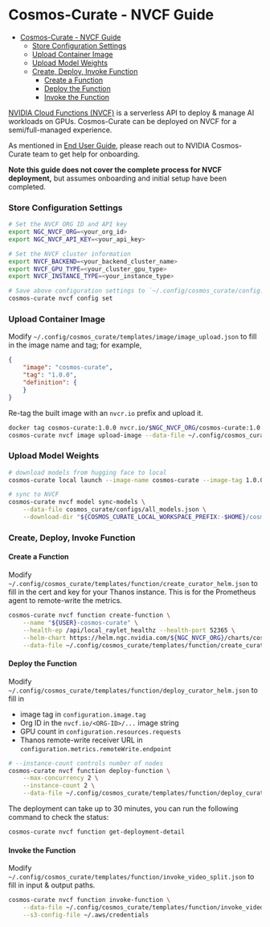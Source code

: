 # Cosmos-Curate - NVCF Guide

- [Cosmos-Curate - NVCF Guide](#cosmos-curate---nvcf-guide)
    - [Store Configuration Settings](#store-configuration-settings)
    - [Upload Container Image](#upload-container-image)
    - [Upload Model Weights](#upload-model-weights)
    - [Create, Deploy, Invoke Function](#create-deploy-invoke-function)
      - [Create a Function](#create-a-function)
      - [Deploy the Function](#deploy-the-function)
      - [Invoke the Function](#invoke-the-function)

[NVIDIA Cloud Functions (NVCF)](https://docs.nvidia.com/cloud-functions/user-guide/latest/cloud-function/overview.html)
is a serverless API to deploy & manage AI workloads on GPUs.
Cosmos-Curate can be deployed on NVCF for a semi/full-managed experience.

As mentioned in [End User Guide](./END_USER_GUIDE.md#launch-pipelines-on-nvidia-dgx-cloud),
please reach out to NVIDIA Cosmos-Curate team to get help for onboarding.

**Note this guide does not cover the complete process for NVCF deployment,** but assumes onboarding and initial setup have been completed.

### Store Configuration Settings

```bash
# Set the NVCF ORG ID and API key
export NGC_NVCF_ORG=<your_org_id>
export NGC_NVCF_API_KEY=<your_api_key>

# Set the NVCF cluster information
export NVCF_BACKEND=<your_backend_cluster_name>
export NVCF_GPU_TYPE=<your_cluster_gpu_type>
export NVCF_INSTANCE_TYPE=<your_instance_type>

# Save above configuration settings to `~/.config/cosmos_curate/config.json`
cosmos-curate nvcf config set
```

### Upload Container Image

Modify `~/.config/cosmos_curate/templates/image/image_upload.json` to fill in the image name and tag; for example,

```json
{
    "image": "cosmos-curate",
    "tag": "1.0.0",
    "definition": {
    }
}
```

Re-tag the built image with an `nvcr.io` prefix and upload it.

```bash
docker tag cosmos-curate:1.0.0 nvcr.io/$NGC_NVCF_ORG/cosmos-curate:1.0.0
cosmos-curate nvcf image upload-image --data-file ~/.config/cosmos_curate/templates/image/image_upload.json
```

### Upload Model Weights

```bash
# download models from hugging face to local
cosmos-curate local launch --image-name cosmos-curate --image-tag 1.0.0 --curator-path . -- python3 -m cosmos_curate.core.managers.model_cli download

# sync to NVCF
cosmos-curate nvcf model sync-models \
    --data-file cosmos_curate/configs/all_models.json \
    --download-dir "${COSMOS_CURATE_LOCAL_WORKSPACE_PREFIX:-$HOME}/cosmos_curate_local_workspace/models/"
```

### Create, Deploy, Invoke Function 

#### Create a Function

Modify `~/.config/cosmos_curate/templates/function/create_curator_helm.json` to fill in the cert and key for your Thanos instance.
This is for the Prometheus agent to remote-write the metrics.

```bash
cosmos-curate nvcf function create-function \
    --name "${USER}-cosmos-curate" \
    --health-ep /api/local_raylet_healthz --health-port 52365 \
    --helm-chart https://helm.ngc.nvidia.com/${NGC_NVCF_ORG}/charts/cosmos-curate-2.0.3.tgz \
    --data-file ~/.config/cosmos_curate/templates/function/create_curator_helm.json
```

#### Deploy the Function

Modify `~/.config/cosmos_curate/templates/function/deploy_curator_helm.json` to fill in
- image tag in `configuration.image.tag`
- Org ID in the `nvcf.io/<ORG-ID>/...` image string
- GPU count in `configuration.resources.requests`
- Thanos remote-write receiver URL in `configuration.metrics.remoteWrite.endpoint`

```bash
# --instance-count controls number of nodes
cosmos-curate nvcf function deploy-function \
    --max-concurrency 2 \
    --instance-count 2 \
    --data-file ~/.config/cosmos_curate/templates/function/deploy_curator_helm.json
```

The deployment can take up to 30 minutes, you can run the following command to check the status:

```bash
cosmos-curate nvcf function get-deployment-detail
```

#### Invoke the Function

Modify `~/.config/cosmos_curate/templates/function/invoke_video_split.json` to fill in input & output paths.

```bash
cosmos-curate nvcf function invoke-function \
    --data-file ~/.config/cosmos_curate/templates/function/invoke_video_split.json \
    --s3-config-file ~/.aws/credentials
```
